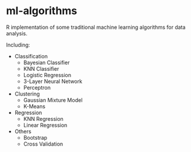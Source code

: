 # ml-algorithms

R implementation of some traditional machine learning algorithms for data analysis.

Including:

- Classification
    - Bayesian Classifier
    - KNN Classifier
    - Logistic Regression
    - 3-Layer Neural Network
    - Perceptron
- Clustering
    - Gaussian Mixture Model
    - K-Means
- Regression
    - KNN Regression
    - Linear Regression
- Others
    - Bootstrap
    - Cross Validation